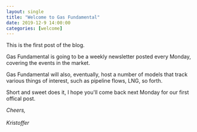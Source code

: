 ```yaml
---
layout: single
title: "Welcome to Gas Fundamental"
date: 2019-12-9 14:00:00
categories: [welcome]
---
```


<p>This is the first post of the blog.</p>

<p>Gas Fundamental is going to be a weekly newsletter posted every Monday,
covering the events in the market.</p>

<p>Gas Fundamental will also, eventually,  host a number of models that track
various things of interest, such as pipeline flows, LNG, so forth.</p>

<p>Short and sweet does it, I hope you'll come back next Monday for our first 
offical post.</p>

*Cheers,*<br>
<br>
*Kristoffer* 
